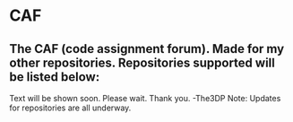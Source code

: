 # CAF
The CAF (code assignment forum). Made for my other repositories.
Repositories supported will be listed below:
---------------------------------------------
Text will be shown soon.
Please wait. Thank you. -The3DP
Note: Updates for repositories are all underway.


